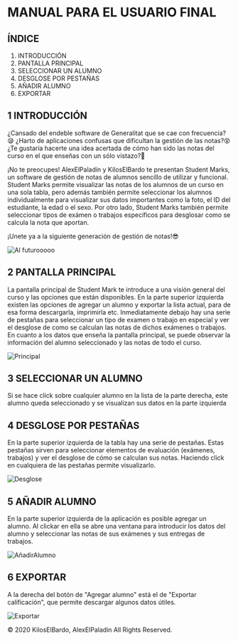 # MANUAL PARA EL USUARIO FINAL 

## ÍNDICE

1. INTRODUCCIÓN
2. PANTALLA PRINCIPAL
3. SELECCIONAR UN ALUMNO
4. DESGLOSE POR PESTAÑAS
5. AÑADIR ALUMNO
6. EXPORTAR


## 1 INTRODUCCIÓN

¿Cansado del endeble software de Generalitat que se cae con frecuencia?:sleepy: ¿Harto de aplicaciones confusas que dificultan la gestión de las notas?:dizzy_face: ¿Te gustaría hacerte una idea acertada de cómo han sido las notas del curso en el que enseñas con un sólo vistazo?:eyes:

¡No te preocupes! AlexElPaladín y KilosElBardo te presentan Student Marks, un software de gestión de notas de alumnos sencillo de utilizar y funcional. Student Marks permite visualizar las notas de los alumnos de un curso en una sola tabla, pero además también permite seleccionar los alumnos individualmente para visualizar sus datos importantes como la foto, el ID del estudiante, la edad o el sexo.
Por otro lado, Student Marks también permite seleccionar tipos de exámen o trabajos específicos para desglosar como se calcula la nota que aportan.

¡Unete ya a la siguiente generación de gestión de notas!:sunglasses:

![Al futurooooo](https://media.giphy.com/media/uiWbpxrUnBYfHFAMmB/giphy.gif)


## 2 PANTALLA PRINCIPAL

La pantalla principal de Student Mark te introduce a una visión general del curso y las opciones que están disponibles. En la parte superior izquierda existen las opciones de agregar un alumno y exportar la lista actual, para de esa forma descargarla, imprimirla etc. Inmediatamente debajo hay una serie de pestañas para seleccionar un tipo de examen o trabajo en especial y ver el desglose de como se calculan las notas de dichos exámenes o trabajos.
En cuanto a los datos que enseña la pantalla principal, se puede observar la información del alumno seleccionado y las notas de todo el curso.

![Principal](./images/PantallaPrincipal.PNG)

## 3 SELECCIONAR UN ALUMNO

Si se hace click sobre cualquier alumno en la lista de la parte derecha, este alumno queda seleccionado y se visualizan sus datos en la parte izquierda  


## 4 DESGLOSE POR PESTAÑAS

En la parte superior izquierda de la tabla hay una serie de pestañas. Estas pestañas sirven para seleccionar elementos de evaluación (exámenes, trabajos) y ver el desglose de cómo se calculan sus notas. Haciendo click en cualquiera de las pestañas permite visualizarlo.


![Desglose](./images/Desglose.PNG)

## 5 AÑADIR ALUMNO

En la parte superior izquierda de la aplicación es posible agregar un alumno. Al clickar en ella se abre una ventana para introducir los datos del alumno y seleccionar las notas de sus exámenes y sus entregas de trabajos.

![AñadirAlumno](./images/Agregar.PNG)

## 6 EXPORTAR

A la derecha del botón de "Agregar alumno" está el de "Exportar calificación", que permite descargar algunos datos útiles.

![Exportar](./images/Exportar.PNG)

© 2020 KilosElBardo, AlexElPaladin
All Rights Reserved.
